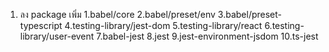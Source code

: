 1) ลง package เพิ่ม
    1.babel/core
    2.babel/preset/env
    3.babel/preset-typescript
    4.testing-library/jest-dom
    5.testing-library/react
    6.testing-library/user-event
    7.babel-jest
    8.jest
    9.jest-environment-jsdom
    10.ts-jest
